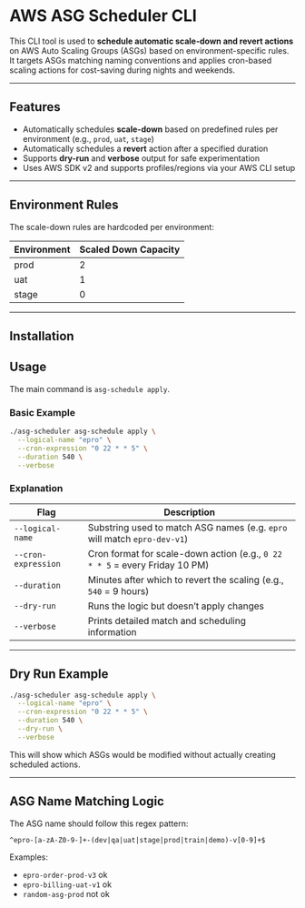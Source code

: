 
# AWS ASG Scheduler CLI

This CLI tool is used to **schedule automatic scale-down and revert actions** on AWS Auto Scaling Groups (ASGs) based on environment-specific rules. It targets ASGs matching naming conventions and applies cron-based scaling actions for cost-saving during nights and weekends.

---

## Features

- Automatically schedules **scale-down** based on predefined rules per environment (e.g., `prod`, `uat`, `stage`)
- Automatically schedules a **revert** action after a specified duration
- Supports **dry-run** and **verbose** output for safe experimentation
- Uses AWS SDK v2 and supports profiles/regions via your AWS CLI setup

---

## Environment Rules

The scale-down rules are hardcoded per environment:

| Environment | Scaled Down Capacity |
|------------|----------------------|
| prod       | 2                    |
| uat        | 1                    |
| stage      | 0                    |

---

## Installation



## Usage

The main command is `asg-schedule apply`.

### Basic Example

```bash
./asg-scheduler asg-schedule apply \
  --logical-name "epro" \
  --cron-expression "0 22 * * 5" \
  --duration 540 \
  --verbose
```

### Explanation

| Flag                | Description                                                                 |
| ------------------- | --------------------------------------------------------------------------- |
| `--logical-name`    | Substring used to match ASG names (e.g. `epro` will match `epro-dev-v1`)    |
| `--cron-expression` | Cron format for scale-down action (e.g., `0 22 * * 5` = every Friday 10 PM) |
| `--duration`        | Minutes after which to revert the scaling (e.g., `540` = 9 hours)           |
| `--dry-run`         | Runs the logic but doesn’t apply changes                                    |
| `--verbose`         | Prints detailed match and scheduling information                            |

---

## Dry Run Example

```bash
./asg-scheduler asg-schedule apply \
  --logical-name "epro" \
  --cron-expression "0 22 * * 5" \
  --duration 540 \
  --dry-run \
  --verbose
```

This will show which ASGs would be modified without actually creating scheduled actions.

---

##  ASG Name Matching Logic

The ASG name should follow this regex pattern:

```
^epro-[a-zA-Z0-9-]+-(dev|qa|uat|stage|prod|train|demo)-v[0-9]+$
```

Examples:

* `epro-order-prod-v3` ok
* `epro-billing-uat-v1` ok
* `random-asg-prod` not ok

